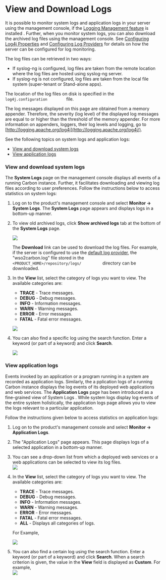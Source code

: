 # View and Download Logs

It is possible to monitor system logs and application logs in your
server using the management console, if the [Logging Management
feature](_Monitoring_Logs_using_Management_Console_) is installed .
Further, when you monitor system logs, you can also download the
archived log files using the management console. See [Configuring Log4j
Properties](_Configuring_Log4j_Properties_) and [Configuring Log
Providers](_Configuring_the_Log_Provider_) for details on how the server
can be configured for log monitoring.

The log files can be retrieved in two ways:

-   If syslog-ng is configured, log files are taken from the remote
    location where the log files are hosted using syslog-ng server.
-   If syslog-ng is not configured, log files are taken from the local
    file system (super-tenant or Stand-alone apps).

The location of the log files on disk is specified in the
`          log4j.configuration         ` file.

The log messages displayed on this page are obtained from a memory
appender. Therefore, the severity (log level) of the displayed log
messages are equal to or higher than the threshold of the memory
appender. For more information on appenders, loggers, their log levels
and logging, go to
[http://logging.apache.org/log4j](http://logging.apache.org/log4j/).

See the following topics on system logs and application logs:

-   [View and download system
    logs](#ViewandDownloadLogs-Viewanddownloadsystemlogs)
-   [View application logs](#ViewandDownloadLogs-Viewapplicationlogs)

### View and download system logs

The **System Logs** page on the management console displays all events
of a running Carbon instance. Further, it facilitates downloading and
viewing log files according to user preferences. Follow the instructions
below to access statistics on system logs:

1.  Log on to the product's management console and select **Monitor -\>
    System Logs**. The **System Logs** page appears and displays logs
    in a bottom-up manner.

2.  To view old archived logs, click **Show archived logs** tab at the
    bottom of the **System Logs** page.

    ![](attachments/32351462/32525350.png)

    The **Download** link can be used to download the log files. For
    example, if the server is configured to use the [default log
    provider](_Configuring_the_Log_Provider_), the "wso2carbon.log"
    file stored in the
    `           <PRODUCT_HOME>/repository/logs/          ` directory can
    be downloaded.

3.  In the **View** list, select the category of logs you want to view.
    The available categories are:

    -   **TRACE** - Trace messages.
    -   **DEBUG** - Debug messages.
    -   **INFO** - Information messages.
    -   **WARN** - Warning messages.
    -   **ERROR** - Error messages.
    -   **FATAL** - Fatal error messages.

    ![](attachments/32351462/32525349.png)

4.  You can also find a specific log using the search function. Enter a
    keyword (or part of a keyword) and click **Search**.

    ![](attachments/32351462/32525348.png)

### View application logs

Events invoked by an application or a program running in a system are
recorded as application logs. Similarly, the a pplication logs of a
running Carbon instance displays the log events of its deployed web
applications and web services. The **Application Logs** page has been
introduced as a fine-grained view of System Logs . While system logs
display log events of the entire system holistically, the application
logs page allows you to view the logs relevant to a particular
application.

Follow the instructions given below to access statistics on application
logs:

1.  Log on to the product's management console and select **Monitor -\>
    Application Logs**.  
2.  The "Application Logs" page appears. This page displays logs of a
    selected application in a bottom-up manner.

3.  You can see a drop-down list from which a deployed web services or a
    web applications can be selected to view its log files.  
    ![](attachments/12421402/12747658.png)
4.  In the **View** list, select the category of logs you want to view.
    The available categories are:  

    -   **TRACE** - Trace messages.
    -   **DEBUG** - Debug messages.
    -   **INFO** - Information messages.
    -   **WARN** - Warning messages.
    -   **ERROR** - Error messages.
    -   **FATAL** - Fatal error messages.
    -   **ALL** - Displays all categories of logs.  

    For Example,

    ![](attachments/12421402/12747656.png)

5.  You can also find a certain log using the search function. Enter a
    keyword (or part of a keyword) and click **Search**. When a search
    criterion is given, the value in the **View** field is displayed as
    **Custom**. For example,  
    ![](attachments/12421402/12747655.png) 
